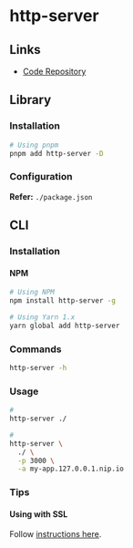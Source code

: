 # http-server

<!--
HashLocationStrategy / PathLocationStrategy
-->

## Links

- [Code Repository](https://github.com/http-party/http-server)

## Library

### Installation

```sh
# Using pnpm
pnpm add http-server -D
```

### Configuration

**Refer:** `./package.json`

## CLI

### Installation

#### NPM

```sh
# Using NPM
npm install http-server -g

# Using Yarn 1.x
yarn global add http-server
```

### Commands

```sh
http-server -h
```

### Usage

```sh
#
http-server ./

#
http-server \
  ./ \
  -p 3000 \
  -a my-app.127.0.0.1.nip.io
```

### Tips

#### Using with SSL

Follow [instructions here](/mkcert.md#http-server).
